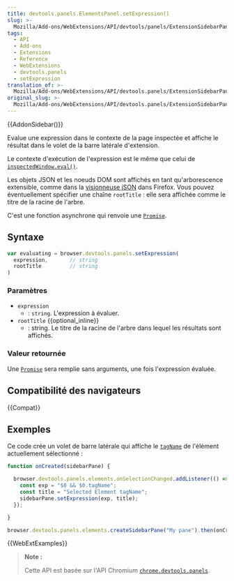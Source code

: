 ```yaml
---
title: devtools.panels.ElementsPanel.setExpression()
slug: >-
  Mozilla/Add-ons/WebExtensions/API/devtools/panels/ExtensionSidebarPane/setExpression
tags:
  - API
  - Add-ons
  - Extensions
  - Reference
  - WebExtensions
  - devtools.panels
  - setExpression
translation_of: >-
  Mozilla/Add-ons/WebExtensions/API/devtools.panels/ExtensionSidebarPane/setExpression
original_slug: >-
  Mozilla/Add-ons/WebExtensions/API/devtools.panels/ExtensionSidebarPane/setExpression
---
```


{{AddonSidebar()}}

Evalue une expression dans le contexte de la page inspectée et affiche le résultat dans le volet de la barre latérale d'extension.

Le contexte d'exécution de l'expression est le même que celui de [`inspectedWindow.eval()`](/fr/Add-ons/WebExtensions/API/devtools.inspectedWindow/eval).

Les objets JSON et les noeuds DOM sont affichés en tant qu'arborescence extensible, comme dans la [visionneuse jSON](/fr/docs/Outils/JSON_viewer) dans Firefox. Vous pouvez éventuellement spécifier une chaîne `rootTitle` : elle sera affichée comme le titre de la racine de l'arbre.

C'est une fonction asynchrone qui renvoie une [`Promise`](/fr/docs/Web/JavaScript/Reference/Objets_globaux/Promise).

## Syntaxe

```js
var evaluating = browser.devtools.panels.setExpression(
  expression,       // string
  rootTitle         // string
)
```

### Paramètres

- `expression`
  - : `string`. L'expression à évaluer.
- `rootTitle` {{optional_inline}}
  - : string. Le titre de la racine de l'arbre dans lequel les résultats sont affichés.

### Valeur retournée

Une [`Promise`](/fr/docs/Web/JavaScript/Reference/Objets_globaux/Promise) sera remplie sans arguments, une fois l'expression évaluée.

## Compatibilité des navigateurs

{{Compat}}

## Exemples

Ce code crée un volet de barre latérale qui affiche le [`tagName`](/fr/docs/Web/API/Element/tagName) de l'élément actuellement sélectionné :

```js
function onCreated(sidebarPane) {

  browser.devtools.panels.elements.onSelectionChanged.addListener(() => {
    const exp = "$0 && $0.tagName";
    const title = "Selected Element tagName";
    sidebarPane.setExpression(exp, title);
  });

}

browser.devtools.panels.elements.createSidebarPane("My pane").then(onCreated);
```

{{WebExtExamples}}

> **Note :**
>
> Cette API est basée sur l'API Chromium [`chrome.devtools.panels`](https://developer.chrome.com/extensions/devtools_panels).

<!--
// Copyright 2015 The Chromium Authors. All rights reserved.
//
// Redistribution and use in source and binary forms, with or without
// modification, are permitted provided that the following conditions are
// met:
//
//    * Redistributions of source code must retain the above copyright
// notice, this list of conditions and the following disclaimer.
//    * Redistributions in binary form must reproduce the above
// copyright notice, this list of conditions and the following disclaimer
// in the documentation and/or other materials provided with the
// distribution.
//    * Neither the name of Google Inc. nor the names of its
// contributors may be used to endorse or promote products derived from
// this software without specific prior written permission.
//
// THIS SOFTWARE IS PROVIDED BY THE COPYRIGHT HOLDERS AND CONTRIBUTORS
// "AS IS" AND ANY EXPRESS OR IMPLIED WARRANTIES, INCLUDING, BUT NOT
// LIMITED TO, THE IMPLIED WARRANTIES OF MERCHANTABILITY AND FITNESS FOR
// A PARTICULAR PURPOSE ARE DISCLAIMED. IN NO EVENT SHALL THE COPYRIGHT
// OWNER OR CONTRIBUTORS BE LIABLE FOR ANY DIRECT, INDIRECT, INCIDENTAL,
// SPECIAL, EXEMPLARY, OR CONSEQUENTIAL DAMAGES (INCLUDING, BUT NOT
// LIMITED TO, PROCUREMENT OF SUBSTITUTE GOODS OR SERVICES; LOSS OF USE,
// DATA, OR PROFITS; OR BUSINESS INTERRUPTION) HOWEVER CAUSED AND ON ANY
// THEORY OF LIABILITY, WHETHER IN CONTRACT, STRICT LIABILITY, OR TORT
// (INCLUDING NEGLIGENCE OR OTHERWISE) ARISING IN ANY WAY OUT OF THE USE
// OF THIS SOFTWARE, EVEN IF ADVISED OF THE POSSIBILITY OF SUCH DAMAGE.
-->
